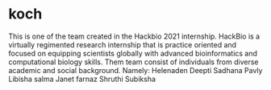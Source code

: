 # koch
This is one of the team created in the Hackbio 2021 internship.
HackBio is a virtually regimented research internship that is practice oriented and focused on equipping scientists globally with advanced bioinformatics and computational biology skills.
Them team consist of individuals from diverse academic and social background. Namely:
Helenaden 
Deepti 
Sadhana 
Pavly
Libisha 
salma 
Janet
farnaz
Shruthi 
Subiksha 
